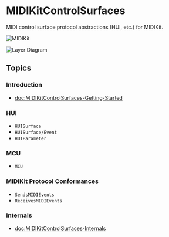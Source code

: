 # MIDIKitControlSurfaces

MIDI control surface protocol abstractions (HUI, etc.) for MIDIKit.

![MIDIKit](midikitcontrolsurfaces-banner.png)

![Layer Diagram](midikitcontrolsurfaces-diagram.svg)

## Topics

### Introduction

- <doc:MIDIKitControlSurfaces-Getting-Started>

### HUI

- ``HUISurface``
- ``HUISurface/Event``
- ``HUIParameter``

### MCU

- ``MCU``

### MIDIKit Protocol Conformances

- ``SendsMIDIEvents``
- ``ReceivesMIDIEvents``

### Internals

- <doc:MIDIKitControlSurfaces-Internals>